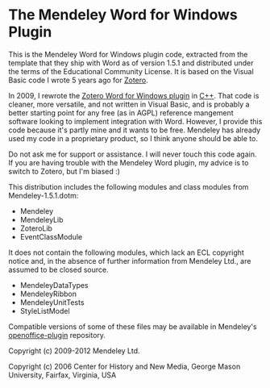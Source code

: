 # The Mendeley Word for Windows Plugin

This is the Mendeley Word for Windows plugin code, extracted from the template that they ship with
Word as of version 1.5.1 and distributed under the terms of the Educational Community License. It is
based on the Visual Basic code I wrote 5 years ago for [Zotero](http://www.zotero.org/).

In 2009, I rewrote
the [Zotero Word for Windows plugin](http://www.zotero.org/support/word_processor_plugin_installation_for_zotero_2.1)
in [C++](https://github.com/zotero/zotero-word-for-windows-integration). That code is cleaner, more
versatile, and not written in Visual Basic, and is probably a better starting point for any free (as
in AGPL) reference mangement software looking to implement integration with Word. However, I provide
this code because it's partly mine and it wants to be free. Mendeley has already used my code in a
proprietary product, so I think anyone should be able to.

Do not ask me for support or assistance. I will never touch this code again. If you are having
trouble with the Mendeley Word plugin, my advice is to switch to Zotero, but I'm biased :)

This distribution includes the following modules and class modules from Mendeley-1.5.1.dotm:

* Mendeley
* MendeleyLib
* ZoteroLib
* EventClassModule

It does not contain the following modules, which lack an ECL copyright notice and, in the absence of
further information from Mendeley Ltd., are assumed to be closed source.

* MendeleyDataTypes
* MendeleyRibbon
* MendeleyUnitTests
* StyleListModel

Compatible versions of some of these files may be available in Mendeley's
[openoffice-plugin](https://github.com/Mendeley/openoffice-plugin/tree/master/src) repository.

Copyright (c) 2009-2012 Mendeley Ltd.

Copyright (c) 2006 Center for History and New Media, George Mason University, Fairfax, Virginia, USA